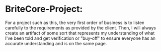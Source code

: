 # BriteCore-Project: 
For a project such as this, the very first order of business is to listen carefully to the requirements 
as provided by the client.  Then, I will always create an artifact of some sort that represents my understanding of 
what I've been told and get verification or "buy-off" to ensure everyone has an accurate understanding and is on the 
same page.
